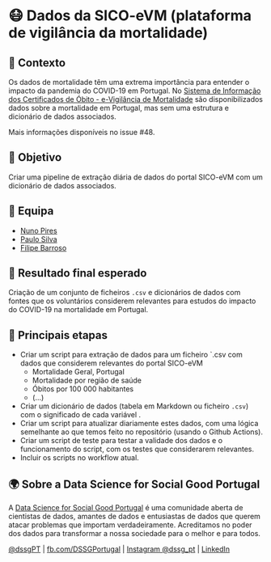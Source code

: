 # 😷️ Dados da SICO-eVM (plataforma de vigilância da mortalidade)

## 🤔 Contexto
Os dados de mortalidade têm uma extrema importância para entender o impacto da pandemia do COVID-19 em Portugal. No [Sistema de Informação dos Certificados de Óbito - e-Vigilância de Mortalidade](https://evm.min-saude.pt/) são disponibilizados dados sobre a mortalidade em Portugal, mas sem uma estrutura e dicionário de dados associados.

Mais informações disponíveis no issue #48.

## 🥅 Objetivo
Criar uma pipeline de extração diária de dados do portal SICO-eVM com um dicionário de dados associados.

## 👥 Equipa
* [Nuno Pires](https://github.com/piresn)
* [Paulo Silva](https://github.com/paulo-jsilva)
* [Filipe Barroso](https://github.com/OldMetalmind)

## 🎯 Resultado final esperado
Criação de um conjunto de ficheiros `.csv` e dicionários de dados com fontes que os voluntários considerem relevantes para estudos do impacto do COVID-19 na mortalidade em Portugal.

## 🧱 Principais etapas
- Criar um script para extração de dados para um ficheiro `.csv com dados que considerem relevantes do portal SICO-eVM 
    - Mortalidade Geral, Portugal
    - Mortalidade por região de saúde
    - Óbitos por 100 000 habitantes
    - (...)
-  Criar um dicionário de dados (tabela em Markdown ou ficheiro `.csv`) com o significado de cada variável .
- Criar um script para atualizar diariamente estes dados, com uma lógica semelhante ao que temos feito no repositório (usando o Github Actions).
- Criar um script de teste para testar a validade dos dados e o funcionamento do script, com os testes que considerarem relevantes.
- Incluir os scripts no workflow atual.

## 🌍 Sobre a Data Science for Social Good Portugal

A [Data Science for Social Good Portugal](https://www.dssg.pt) é uma comunidade aberta de cientistas de dados, amantes de dados e entusiastas de dados que querem atacar problemas que importam verdadeiramente. Acreditamos no poder dos dados para transformar a nossa sociedade para o melhor e para todos.

[@dssgPT](https://twitter.com/dssgpt) | [fb.com/DSSGPortugal](https://www.facebook.com/DSSGPortugal/) | [Instagram @dssg_pt](www.instagram.com/dssg_pt/) | [LinkedIn](https://www.linkedin.com/company/dssg-portugal)
